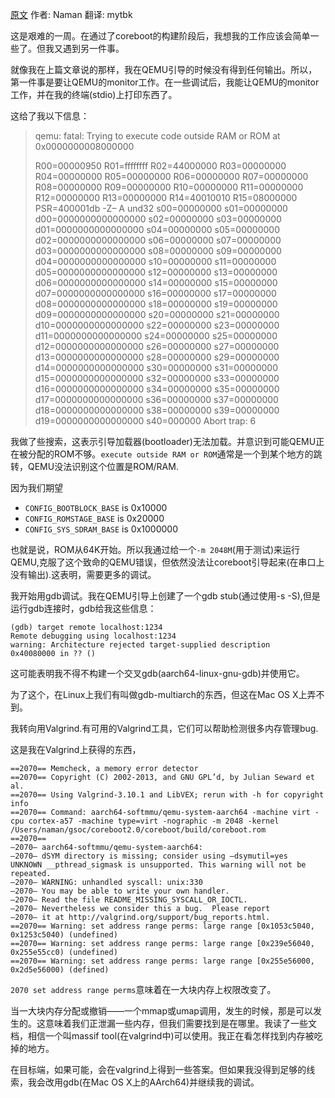 <meta http-equiv='Content-Type' content='text/html; charset=utf-8' />

[原文](http://blogs.coreboot.org/blog/2015/07/28/gsoc-coreboot-for-arm64-qemu-week-7/)
作者: Naman
翻译: mytbk

这是艰难的一周。在通过了coreboot的构建阶段后，我想我的工作应该会简单一些了。但我又遇到另一件事。

就像我在上篇文章说的那样，我在QEMU引导的时候没有得到任何输出。所以，第一件事是要让QEMU的monitor工作。在一些调试后，我能让QEMU的monitor工作，并在我的终端(stdio)上打印东西了。

这给了我以下信息：
> qemu: fatal: Trying to execute code outside RAM or ROM at 0x0000000008000000
>
> R00=00000950 R01=ffffffff R02=44000000 R03=00000000
R04=00000000 R05=00000000 R06=00000000 R07=00000000
R08=00000000 R09=00000000 R10=00000000 R11=00000000
R12=00000000 R13=00000000 R14=40010010 R15=08000000
PSR=400001db -Z– A und32
s00=00000000 s01=00000000 d00=0000000000000000
s02=00000000 s03=00000000 d01=0000000000000000
s04=00000000 s05=00000000 d02=0000000000000000
s06=00000000 s07=00000000 d03=0000000000000000
s08=00000000 s09=00000000 d04=0000000000000000
s10=00000000 s11=00000000 d05=0000000000000000
s12=00000000 s13=00000000 d06=0000000000000000
s14=00000000 s15=00000000 d07=0000000000000000
s16=00000000 s17=00000000 d08=0000000000000000
s18=00000000 s19=00000000 d09=0000000000000000
s20=00000000 s21=00000000 d10=0000000000000000
s22=00000000 s23=00000000 d11=0000000000000000
s24=00000000 s25=00000000 d12=0000000000000000
s26=00000000 s27=00000000 d13=0000000000000000
s28=00000000 s29=00000000 d14=0000000000000000
s30=00000000 s31=00000000 d15=0000000000000000
s32=00000000 s33=00000000 d16=0000000000000000
s34=00000000 s35=00000000 d17=0000000000000000
s36=00000000 s37=00000000 d18=0000000000000000
s38=00000000 s39=00000000 d19=0000000000000000
s40=000000 Abort trap: 6

我做了些搜索，这表示引导加载器(bootloader)无法加载。并意识到可能QEMU正在被分配的ROM不够。`execute outside RAM or ROM`通常是一个到某个地方的跳转，QEMU没法识别这个位置是ROM/RAM.

因为我们期望
* `CONFIG_BOOTBLOCK_BASE` is 0x10000
* `CONFIG_ROMSTAGE_BASE`  is 0x20000
* `CONFIG_SYS_SDRAM_BASE` is 0x1000000

也就是说，ROM从64K开始。所以我通过给一个`-m 2048M`(用于测试)来运行QEMU,克服了这个致命的QEMU错误，但依然没法让coreboot引导起来(在串口上没有输出).这表明，需要更多的调试。

我开始用gdb调试。我在QEMU引导上创建了一个gdb stub(通过使用-s -S),但是运行gdb连接时，gdb给我这些信息：
```
(gdb) target remote localhost:1234
Remote debugging using localhost:1234
warning: Architecture rejected target-supplied description
0x40080000 in ?? ()
```

这可能表明我不得不构建一个交叉gdb(aarch64-linux-gnu-gdb)并使用它。

为了这个，在Linux上我们有叫做gdb-multiarch的东西，但这在Mac OS X上弄不到。

我转向用Valgrind.有可用的Valgrind工具，它们可以帮助检测很多内存管理bug.

这是我在Valgrind上获得的东西，
>
```
==2070== Memcheck, a memory error detector
==2070== Copyright (C) 2002-2013, and GNU GPL’d, by Julian Seward et al.
==2070== Using Valgrind-3.10.1 and LibVEX; rerun with -h for copyright info
==2070== Command: aarch64-softmmu/qemu-system-aarch64 -machine virt -cpu cortex-a57 -machine type=virt -nographic -m 2048 -kernel /Users/naman/gsoc/coreboot2.0/coreboot/build/coreboot.rom
==2070==
–2070– aarch64-softmmu/qemu-system-aarch64:
–2070– dSYM directory is missing; consider using –dsymutil=yes
UNKNOWN __pthread_sigmask is unsupported. This warning will not be repeated.
–2070– WARNING: unhandled syscall: unix:330
–2070– You may be able to write your own handler.
–2070– Read the file README_MISSING_SYSCALL_OR_IOCTL.
–2070– Nevertheless we consider this a bug.  Please report
–2070– it at http://valgrind.org/support/bug_reports.html.
==2070== Warning: set address range perms: large range [0x1053c5040, 0x1253c5040) (undefined)
==2070== Warning: set address range perms: large range [0x239e56040, 0x255e55cc0) (undefined)
==2070== Warning: set address range perms: large range [0x255e56000, 0x2d5e56000) (defined)
```

`2070 set address range perms`意味着在一大块内存上权限改变了。

当一大块内存分配或撤销——一个mmap或umap调用，发生的时候，那是可以发生的。这意味着我们正泄漏一些内存，但我们需要找到是在哪里。我读了一些文档，相信一个叫massif tool(在valgrind中)可以使用。我正在看怎样找到内存被吃掉的地方。

在目标端，如果可能，会在valgrind上得到一些答案。但如果我没得到足够的线索，我会改用gdb(在Mac OS X上的AArch64)并继续我的调试。
